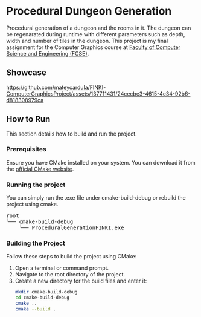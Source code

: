# Procedural Dungeon Generation

Procedural generation of a dungeon and the rooms in it. The dungeon can be regenarated during runtime with different parameters such as depth, width and number of tiles in the dungeon.
This project is my final assignment for the Computer Graphics course at [Faculty of Computer Science and Engineering (FCSE)](https://www.finki.ukim.mk/en).

## Showcase


https://github.com/mateycardula/FINKI-ComputerGraphicsProject/assets/137711431/24cecbe3-4615-4c34-92b6-d818308979ca


## How to Run

This section details how to build and run the project.

### Prerequisites

Ensure you have CMake installed on your system. You can download it from the [official CMake website](https://cmake.org/download/).

### Running the project

You can simply run the .exe file under cmake-build-debug or rebuild the project using cmake.

<pre>
root
└── cmake-build-debug
    └── ProceduralGenerationFINKI.exe
</pre>


### Building the Project

Follow these steps to build the project using CMake:

1. Open a terminal or command prompt.
2. Navigate to the root directory of the project.
3. Create a new directory for the build files and enter it:
   ```bash
   mkdir cmake-build-debug
   cd cmake-build-debug
   cmake ..
   cmake --build .
